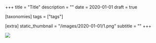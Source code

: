 +++
title = "Title"
description = ""
date = 2020-01-01
draft = true

[taxonomies]
tags = ["tags"]

[extra]
static_thumbnail = "/images/2020-01-01/1.png"
subtitle = ""
+++

![](/images/2020-01-01/1.png)

<!-- more -->
